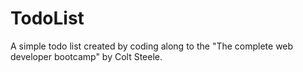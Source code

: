 # TodoList
A simple todo list created by coding along to the "The complete web developer bootcamp" by Colt Steele.
